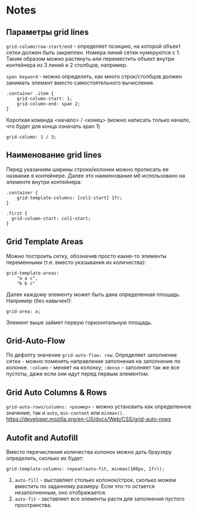 # Notes
## Параметры grid lines
`grid-column/row-start/end` - определяет позицию, на которой объект сетки должен быть закреплен. Номера линий сетки нумеруются с 1. Таким образом можно растянуть или переместить объект внутри контейнера из 3 линий и 2 столбцов, например.

`span keyword` - можно определить, как много строк/столбцов должен занимать элемент вместо самостоятельного вычисления. 
```
.container .item {
    grid-column-start: 1;
    grid-column-end: span 2;
}
```

Короткая команда <начало> / <конец> (можно написать только начало, что будет для конца означать span 1)
```
grid-column: 1 / 3;
```
## Наименование grid lines
Перед указанием ширины строки/колонки можно прописать ее название в контейнере. Далее это наименование мб использовано на элементе внутри контейнера:
```
.container {
    grid-template-columns: [col1-start] 1fr;
}

.first {
  grid-column-start: col1-start;
}
```
## Grid Template Areas
Можно построить сетку, обозначив просто какие-то элементы переменными (т.е. вместо указывания их количества):
```
grid-template-areas:
    "a a c",
    "b b c"
```
Далее каждому элементу может быть дана определенная площадь. Например (без кавычек!):
```
grid-area: a;
```
Элемент выше займет первую горизонтальную площадь.
## Grid-Auto-Flow
По дефолту значение `grid-auto-flow: row`.
Определяет заполнение сетки - можно поменять направление заполнения на заполнение по колонке.
`:column` - меняет на колонку; `:dense` - заполняет так же все пустоты, даже если они идут перед первым элементом.
## Grid Auto Columns & Rows
`grid-auto-rows/columns: <размер>` - можно установить как определенное значение, так и `auto`, `min-content` или `minmax()`.
https://developer.mozilla.org/en-US/docs/Web/CSS/grid-auto-rows
## Autofit and Autofill
Вместо перечисления количества колонок можно дать браузеру определить, сколько их будет:
```
grid-template-columns: repeat(auto-fit, minmax(100px, 1fr));
```
1. `auto-fill` - выставляет столько колонок/строк, сколько можем вместить по заданному размеру. Если что-то остается незаполненным, оно отображается.
2. `auto-fit` - заставляет все элементы расти для заполнения пустого пространства.